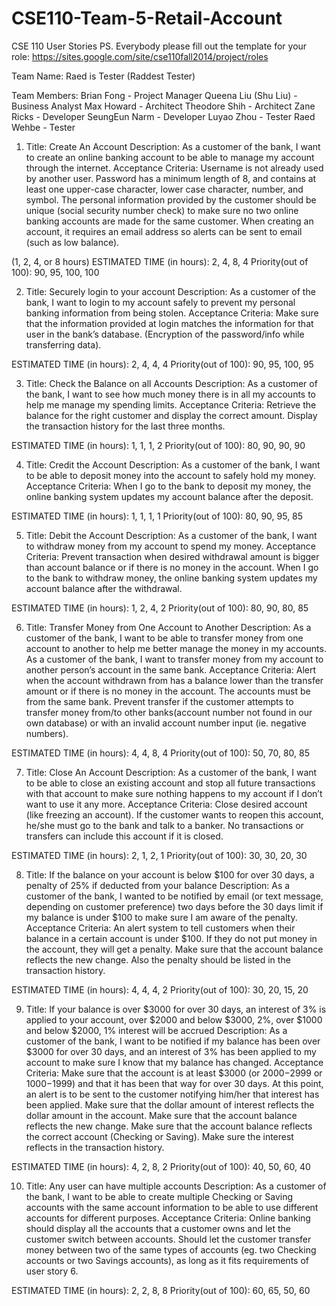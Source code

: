 CSE110-Team-5-Retail-Account
============================


CSE 110 User Stories
PS. Everybody please fill out the template for your role: https://sites.google.com/site/cse110fall2014/project/roles

Team Name: Raed is Tester (Raddest Tester)

Team Members:
Brian Fong - Project Manager
Queena Liu (Shu Liu) - Business Analyst
Max Howard - Architect
Theodore Shih - Architect
Zane Ricks - Developer
SeungEun Narm - Developer
Luyao Zhou - Tester
Raed Wehbe - Tester


1. Title: Create An Account
Description: As a customer of the bank, I want to create an online banking account to be able to manage my account through the internet.
Acceptance Criteria: Username is not already used by another user. Password has a minimum length of 8, and contains at least one upper-case character, lower case character, number, and symbol. The personal information provided by the customer should be unique (social security number check) to make sure no two online banking accounts are made for the same customer. When creating an account, it requires an email address so alerts can be sent to email (such as low balance).

(1, 2, 4, or 8 hours)
ESTIMATED TIME (in hours): 2, 4, 8, 4
Priority(out of 100): 90, 95, 100, 100


2. Title: Securely login to your account
Description: As a customer of the bank, I want to login to my account safely to prevent my personal banking information from being stolen.
Acceptance Criteria: Make sure that the information provided at login matches the information for that user in the bank’s database. (Encryption of the password/info while transferring data).


ESTIMATED TIME (in hours): 2, 4, 4, 4
Priority(out of 100): 90, 95, 100, 95

3. Title: Check the Balance on all Accounts
Description: As a customer of the bank, I want to see how much money there is in all my accounts to help me manage my spending limits.
Acceptance Criteria: Retrieve the balance for the right customer and display the correct amount. Display the transaction history for the last three months. 


ESTIMATED TIME (in hours): 1, 1, 1, 2
Priority(out of 100): 80, 90, 90, 90

4. Title: Credit the Account
Description: As a customer of the bank, I want to be able to deposit money into the account to safely hold my money.
Acceptance Criteria: When I go to the bank to deposit my money, the online banking system updates my account balance after the deposit.


ESTIMATED TIME (in hours): 1, 1, 1, 1
Priority(out of 100): 80, 90, 95, 85

5. Title: Debit the Account
Description: As a customer of the bank, I want to withdraw money from my account to spend my money.
Acceptance Criteria: Prevent transaction when desired withdrawal amount is bigger than account balance or if there is no money in the account. When I go to the bank to withdraw money, the online banking system updates my account balance after the withdrawal.

ESTIMATED TIME (in hours): 1, 2, 4, 2
Priority(out of 100): 80, 90, 80, 85

6. Title: Transfer Money from One Account to Another
Description: As a customer of the bank, I want to be able to transfer money from one account to another to help me better manage the money in my accounts. As a customer of the bank, I want to transfer money from my account to another person’s account in the same bank.
Acceptance Criteria: Alert when the account withdrawn from has a balance lower than the transfer amount or if there is no money in the account. The accounts must be from the same bank. Prevent transfer if the customer attempts to transfer money from/to other banks(account number not found in our own database) or with an invalid account number input (ie. negative numbers).

ESTIMATED TIME (in hours): 4, 4, 8, 4
Priority(out of 100): 50, 70, 80, 85

7. Title: Close An Account
Description: As a customer of the bank, I want to be able to close an existing account and stop all future transactions with that account to make sure nothing happens to my account if I don’t want to use it any more.
Acceptance Criteria: Close desired account (like freezing an account). If the customer wants to reopen this account, he/she must go to the bank and talk to a banker. No transactions or transfers can include this account if it is closed. 

ESTIMATED TIME (in hours): 2, 1, 2, 1
Priority(out of 100): 30, 30, 20, 30

8. Title: If the balance on your account is below $100 for over 30 days, a penalty of 25% if deducted from your balance
Description: As a customer of the bank, I wanted to be notified by email (or text message, depending on customer preference) two days before the 30 days limit if my balance is under $100 to make sure I am aware of the penalty.
Acceptance Criteria: An alert system to tell customers when their balance in a certain account is under $100. If they do not put money in the account, they will get a penalty. Make sure that the account balance reflects the new change. Also the penalty should be listed in the transaction history.

ESTIMATED TIME (in hours): 4, 4, 4, 2
Priority(out of 100): 30, 20, 15, 20

9. Title: If your balance is over $3000 for over 30 days, an interest of 3% is applied to your account, over $2000 and below $3000, 2%, over $1000 and below $2000, 1% interest will be accrued
Description: As a customer of the bank, I want to be notified if my balance has been over $3000 for over 30 days, and an interest of 3% has been applied to my account to make sure I know that my balance has changed.
Acceptance Criteria: Make sure that the account is at least $3000 (or $2000-$2999 or $1000-$1999) and that it has been that way for over 30 days. At this point, an alert is to be sent to the customer notifying him/her that interest has been applied. Make sure that the dollar amount of interest reflects the dollar amount in the account. Make sure that the account balance reflects the new change. Make sure that the account balance reflects the correct account (Checking or Saving). Make sure the interest reflects in the transaction history.

ESTIMATED TIME (in hours): 4, 2, 8, 2
Priority(out of 100): 40, 50, 60, 40

10. Title: Any user can have multiple accounts
Description: As a customer of the bank, I want to be able to create multiple Checking or Saving accounts with the same account information to be able to use different accounts for different purposes.
Acceptance Criteria: Online banking should display all the accounts that a customer owns and let the customer switch between accounts. Should let the customer transfer money between two of the same types of accounts (eg. two Checking accounts or two Savings accounts), as long as it fits requirements of user story 6.

ESTIMATED TIME (in hours): 2, 2, 8, 8
Priority(out of 100): 60, 65, 50, 60

